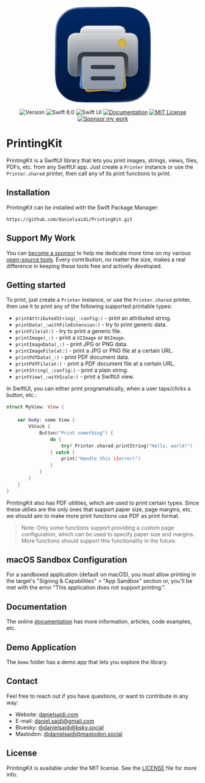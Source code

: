 <p align="center">
    <img src="Resources/Icon-Badge.png" alt="Project Icon" width="250" />
</p>

<p align="center">
    <img src="https://img.shields.io/github/v/release/danielsaidi/PrintingKit?color=%2300550&sort=semver" alt="Version" title="Version" />
    <img src="https://img.shields.io/badge/swift-6.0-orange.svg" alt="Swift 6.0" title="Swift 6.0" />
    <img src="https://img.shields.io/badge/platform-SwiftUI-blue.svg" alt="Swift UI" title="Swift UI" />
    <a href="https://danielsaidi.github.io/PrintingKit"><img src="https://img.shields.io/badge/documentation-web-blue.svg" alt="Documentation" /></a>
    <a href="https://github.com/danielsaidi/PrintingKit/blob/master/LICENSE"><img src="https://img.shields.io/github/license/danielsaidi/PrintingKit" alt="MIT License" /></a>
    <a href="https://github.com/sponsors/danielsaidi"><img src="https://img.shields.io/badge/sponsor-GitHub-red.svg" alt="Sponsor my work" /></a>
</p>


# PrintingKit

PrintingKit is a SwiftUI library that lets you print images, strings, views, files, PDFs, etc. from any SwiftUI app. Just create a ``Printer`` instance or use the ``Printer.shared`` printer, then call any of its print functions to print.



## Installation

PrintingKit can be installed with the Swift Package Manager:

```
https://github.com/danielsaidi/PrintingKit.git
```


## Support My Work

You can [become a sponsor][Sponsors] to help me dedicate more time on my various [open-source tools][OpenSource]. Every contribution, no matter the size, makes a real difference in keeping these tools free and actively developed.



## Getting started

To print, just create a ``Printer`` instance, or use the ``Printer.shared`` printer, then use it to print any of the following supported printable types:

* ``printAttributedString(_:config:)`` - print an attributed string.
* ``printData(_:withFileExtension:)`` - try to print generic data.
* ``printFile(at:)`` - try to print a generic file.
* ``printImage(_:)`` - print a `UIImage` or `NSImage`.
* ``printImageData(_:)`` - print JPG or PNG data.
* ``printImageFile(at:)`` - print a JPG or PNG file at a certain URL.
* ``printPdfData(_:)`` - print PDF document data.
* ``printPdfFile(at:)`` - print a PDF document file at a certain URL.
* ``printString(_:config:)`` - print a plain string.
* ``printView(_:withScale:)`` - print a SwiftUI view.

In SwiftUI, you can either print programatically, when a user taps/clicks a button, etc.:

```swift
struct MyView: View {

    var body: some View {
        VStack {
            Button("Print something") {
                do {
                    try? Printer.shared.printString("Hello, world!") 
                } catch {
                    print("Handle this \(error)")
                }
            }
        }
    }
}
``` 

PrintingKit also has PDF utilities, which are used to print certain types. Since these utilies are the only ones that support paper size, page margins, etc. we should aim to make more print functions use PDF as print format.

> Note: Only some functions support providing a custom page configuration, which can be used to specify paper size and margins. More functions should support this functionality in the future.



## macOS Sandbox Configuration

For a sandboxed application (default on macOS), you must allow printing in the target's "Signing & Capabilities" > "App Sandbox" section or, you'll be met with the error "This application does not support printing.".



## Documentation

The online [documentation][Documentation] has more information, articles, code examples, etc.



## Demo Application

The `Demo` folder has a demo app that lets you explore the library.



## Contact

Feel free to reach out if you have questions, or want to contribute in any way:

* Website: [danielsaidi.com][Website]
* E-mail: [daniel.saidi@gmail.com][Email]
* Bluesky: [@danielsaidi@bsky.social][Bluesky]
* Mastodon: [@danielsaidi@mastodon.social][Mastodon]



## License

PrintingKit is available under the MIT license. See the [LICENSE][License] file for more info.



[Email]: mailto:daniel.saidi@gmail.com
[Website]: https://danielsaidi.com
[GitHub]: https://github.com/danielsaidi
[OpenSource]: https://danielsaidi.com/opensource
[Sponsors]: https://github.com/sponsors/danielsaidi

[Bluesky]: https://bsky.app/profile/danielsaidi.bsky.social
[Mastodon]: https://mastodon.social/@danielsaidi
[Twitter]: https://twitter.com/danielsaidi

[Documentation]: https://danielsaidi.github.io/PrintingKit
[License]: https://github.com/danielsaidi/PrintingKit/blob/master/LICENSE
